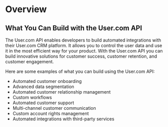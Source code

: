 # Overview

## What You Can Build with the User.com API

The User.com API enables developers to build automated integrations with their User.com CRM platform. It allows you to control the user data and use it in the most efficient way for your product. With the User.com API you can build innovative solutions for customer success, customer retention, and customer engagement.

Here are some examples of what you can build using the User.com API:

- Automated customer onboarding
- Advanced data segmentation
- Automated customer relationship management
- Custom workflows
- Automated customer support
- Multi-channel customer communication
- Custom account rights management
- Automated integrations with third-party services
